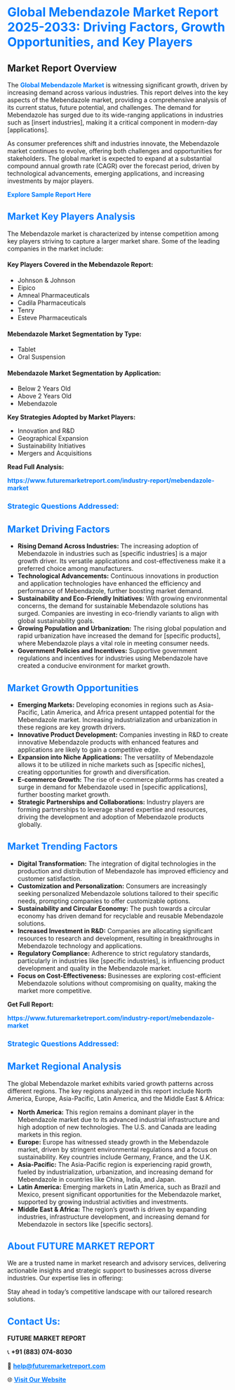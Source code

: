 <h1 style="color: #007BFF;">Global Mebendazole Market Report 2025-2033: Driving Factors, Growth Opportunities, and Key Players</h1>

<section id="overview">
<h2>Market Report Overview</h2>
<p>The <a href="https://www.futuremarketreport.com/industry-report/mebendazole-market" style="color: #007BFF; text-decoration: none;"><strong>Global Mebendazole Market</strong></a> is witnessing significant growth, driven by increasing demand across various industries. This report delves into the key aspects of the Mebendazole market, providing a comprehensive analysis of its current status, future potential, and challenges. The demand for Mebendazole has surged due to its wide-ranging applications in industries such as [insert industries], making it a critical component in modern-day [applications].</p>
<p>As consumer preferences shift and industries innovate, the Mebendazole market continues to evolve, offering both challenges and opportunities for stakeholders. The global market is expected to expand at a substantial compound annual growth rate (CAGR) over the forecast period, driven by technological advancements, emerging applications, and increasing investments by major players.</p>
</section>

<section id="overview">
<p><a href="https://www.futuremarketreport.com/request-sample/reportId=122824" style="color: #007BFF; text-decoration: none;"><strong>Explore Sample Report Here</strong></a></p>
</section>

<section id="key-players">
<h2 style="color: #007BFF;">Market Key Players Analysis</h2>
<p>The Mebendazole market is characterized by intense competition among key players striving to capture a larger market share. Some of the leading companies in the market include:</p>
<h4>Key Players Covered in the Mebendazole Report:</h4>
<ul><li>Johnson &amp; Johnson</li><li>Eipico</li><li>Amneal Pharmaceuticals</li><li>Cadila Pharmaceuticals</li><li>Tenry</li><li>Esteve Pharmaceuticals</li></ul>
<h4>Mebendazole Market Segmentation by Type:</h4>
<ul><li>Tablet</li><li>Oral Suspension</li></ul>

<h4>Mebendazole Market Segmentation by Application:</h4>
<ul><li>Below 2 Years Old</li><li>Above 2 Years Old</li><li>Mebendazole</li></ul>
<p><strong>Key Strategies Adopted by Market Players:</strong></p>
<ul>
<li>Innovation and R&D</li>
<li>Geographical Expansion</li>
<li>Sustainability Initiatives</li>
<li>Mergers and Acquisitions</li>
</ul>
</section>

<section>
<p><strong>Read Full Analysis: </strong></p><a href="https://www.futuremarketreport.com/industry-report/mebendazole-market" style="color: #007BFF; text-decoration: none;"><strong>https://www.futuremarketreport.com/industry-report/mebendazole-market</strong></a>
<h3 style="color: #007BFF;">Strategic Questions Addressed:</h3>
</section>

<section id="driving-factors">
<h2 style="color: #007BFF;">Market Driving Factors</h2>
<ul>
<li><strong>Rising Demand Across Industries:</strong> The increasing adoption of Mebendazole in industries such as [specific industries] is a major growth driver. Its versatile applications and cost-effectiveness make it a preferred choice among manufacturers.</li>
<li><strong>Technological Advancements:</strong> Continuous innovations in production and application technologies have enhanced the efficiency and performance of Mebendazole, further boosting market demand.</li>
<li><strong>Sustainability and Eco-Friendly Initiatives:</strong> With growing environmental concerns, the demand for sustainable Mebendazole solutions has surged. Companies are investing in eco-friendly variants to align with global sustainability goals.</li>
<li><strong>Growing Population and Urbanization:</strong> The rising global population and rapid urbanization have increased the demand for [specific products], where Mebendazole plays a vital role in meeting consumer needs.</li>
<li><strong>Government Policies and Incentives:</strong> Supportive government regulations and incentives for industries using Mebendazole have created a conducive environment for market growth.</li>
</ul>
</section>

<section id="growth-opportunities">
<h2 style="color: #007BFF;">Market Growth Opportunities</h2>
<ul>
<li><strong>Emerging Markets:</strong> Developing economies in regions such as Asia-Pacific, Latin America, and Africa present untapped potential for the Mebendazole market. Increasing industrialization and urbanization in these regions are key growth drivers.</li>
<li><strong>Innovative Product Development:</strong> Companies investing in R&D to create innovative Mebendazole products with enhanced features and applications are likely to gain a competitive edge.</li>
<li><strong>Expansion into Niche Applications:</strong> The versatility of Mebendazole allows it to be utilized in niche markets such as [specific niches], creating opportunities for growth and diversification.</li>
<li><strong>E-commerce Growth:</strong> The rise of e-commerce platforms has created a surge in demand for Mebendazole used in [specific applications], further boosting market growth.</li>
<li><strong>Strategic Partnerships and Collaborations:</strong> Industry players are forming partnerships to leverage shared expertise and resources, driving the development and adoption of Mebendazole products globally.</li>
</ul>
</section>

<section id="trending-factors">
<h2 style="color: #007BFF;">Market Trending Factors</h2>
<ul>
<li><strong>Digital Transformation:</strong> The integration of digital technologies in the production and distribution of Mebendazole has improved efficiency and customer satisfaction.</li>
<li><strong>Customization and Personalization:</strong> Consumers are increasingly seeking personalized Mebendazole solutions tailored to their specific needs, prompting companies to offer customizable options.</li>
<li><strong>Sustainability and Circular Economy:</strong> The push towards a circular economy has driven demand for recyclable and reusable Mebendazole solutions.</li>
<li><strong>Increased Investment in R&D:</strong> Companies are allocating significant resources to research and development, resulting in breakthroughs in Mebendazole technology and applications.</li>
<li><strong>Regulatory Compliance:</strong> Adherence to strict regulatory standards, particularly in industries like [specific industries], is influencing product development and quality in the Mebendazole market.</li>
<li><strong>Focus on Cost-Effectiveness:</strong> Businesses are exploring cost-efficient Mebendazole solutions without compromising on quality, making the market more competitive.</li>
</ul>
</section>

<section>
<p><strong>Get Full Report: </strong></p><a href="https://www.futuremarketreport.com/industry-report/mebendazole-market" style="color: #007BFF; text-decoration: none;"><strong>https://www.futuremarketreport.com/industry-report/mebendazole-market</strong></a>
<h3 style="color: #007BFF;">Strategic Questions Addressed:</h3>
</section>


<section id="regional-analysis">
<h2 style="color: #007BFF;">Market Regional Analysis</h2>
<p>The global Mebendazole market exhibits varied growth patterns across different regions. The key regions analyzed in this report include North America, Europe, Asia-Pacific, Latin America, and the Middle East & Africa:</p>
<ul>
<li><strong>North America:</strong> This region remains a dominant player in the Mebendazole market due to its advanced industrial infrastructure and high adoption of new technologies. The U.S. and Canada are leading markets in this region.</li>
<li><strong>Europe:</strong> Europe has witnessed steady growth in the Mebendazole market, driven by stringent environmental regulations and a focus on sustainability. Key countries include Germany, France, and the U.K.</li>
<li><strong>Asia-Pacific:</strong> The Asia-Pacific region is experiencing rapid growth, fueled by industrialization, urbanization, and increasing demand for Mebendazole in countries like China, India, and Japan.</li>
<li><strong>Latin America:</strong> Emerging markets in Latin America, such as Brazil and Mexico, present significant opportunities for the Mebendazole market, supported by growing industrial activities and investments.</li>
<li><strong>Middle East & Africa:</strong> The region’s growth is driven by expanding industries, infrastructure development, and increasing demand for Mebendazole in sectors like [specific sectors].</li>
</ul>
</section>

<footer>
<h2 style="color: #007BFF;">About FUTURE MARKET REPORT</h2>
<p>We are a trusted name in market research and advisory services, delivering actionable insights and strategic support to businesses across diverse industries. Our expertise lies in offering:</p>

<p>Stay ahead in today’s competitive landscape with our tailored research solutions.</p>

<h2 style="color: #007BFF;">Contact Us:</h2>
<p><strong>FUTURE MARKET REPORT</strong></p>
<p>📞 <strong>+91 (883) 074-8030</strong></p>
<p>📧 <strong><a href="mailto:help@futuremarketreport.com" style="color: #007BFF;">help@futuremarketreport.com</a></strong></p>
<p>🌐 <strong><a href="https://www.futuremarketreport.com/" style="color: #007BFF;">Visit Our Website</a></strong></p>
</footer>